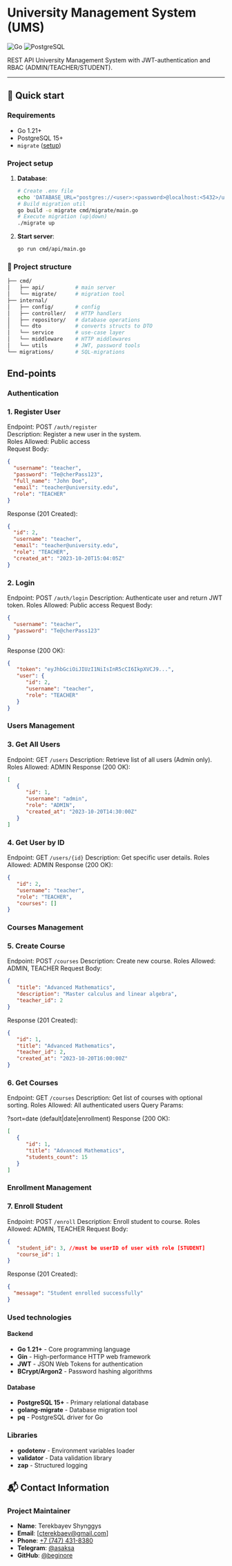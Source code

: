 # University Management System (UMS)

![Go](https://img.shields.io/badge/Go-1.21%2B-blue)
![PostgreSQL](https://img.shields.io/badge/PostgreSQL-15%2B-brightgreen)

REST API University Management System with JWT-authentication and RBAC (ADMIN/TEACHER/STUDENT).

---

## 🚀 Quick start

### Requirements
- Go 1.21+
- PostgreSQL 15+
-  `migrate` ([setup](https://github.com/golang-migrate/migrate))

### Project setup

1. **Database**:
   ```bash
   # Create .env file
   echo 'DATABASE_URL="postgres://<user>:<password>@localhost:<5432>/ums?sslmode=disable"' > .env
   # Build migration util
   go build -o migrate cmd/migrate/main.go
   # Execute migration (up|down)
   ./migrate up
   ```
2. **Start server**:
   ```bash
   go run cmd/api/main.go
   ```

### 📂 Project structure
```bash
├── cmd/
│   ├── api/          # main server
│   └── migrate/      # migration tool
├── internal/
│   ├── config/       # config
│   ├── controller/   # HTTP handlers
│   ├── repository/   # database operations
│   └── dto           # converts structs to DTO
│   └── service       # use-case layer
│   └── middleware    # HTTP middlewares
│   └── utils         # JWT, password tools   
└── migrations/       # SQL-migrations
```
## End-points
### Authentication

### 1. Register User
  Endpoint: POST `/auth/register`  
  Description: Register a new user in the system.  
  Roles Allowed: Public access  
  Request Body:
```json
{
  "username": "teacher",
  "password": "Te@cherPass123",
  "full_name": "John Doe",
  "email": "teacher@university.edu",
  "role": "TEACHER"
}
```
Response (201 Created):
```json
{
  "id": 2,
  "username": "teacher",
  "email": "teacher@university.edu",
  "role": "TEACHER",
  "created_at": "2023-10-20T15:04:05Z"
}
```
### 2. Login
   Endpoint: POST `/auth/login`
   Description: Authenticate user and return JWT token.
   Roles Allowed: Public access
   Request Body:

```json
{
  "username": "teacher",
  "password": "Te@cherPass123"
}
```
Response (200 OK):
```json
{
   "token": "eyJhbGciOiJIUzI1NiIsInR5cCI6IkpXVCJ9...",
   "user": {
      "id": 2,
      "username": "teacher",
      "role": "TEACHER"
   }
}
```
### Users Management
### 3. Get All Users
Endpoint: GET `/users`
Description: Retrieve list of all users (Admin only).
Roles Allowed: ADMIN
Response (200 OK):
```json
[
   {
      "id": 1,
      "username": "admin",
      "role": "ADMIN",
      "created_at": "2023-10-20T14:30:00Z"
   }
]
```
### 4. Get User by ID
Endpoint: GET `/users/{id}`
Description: Get specific user details.
Roles Allowed: ADMIN
Response (200 OK):
```json
{
   "id": 2,
   "username": "teacher",
   "role": "TEACHER",
   "courses": []
}
```
### Courses Management
### 5. Create Course
Endpoint: POST `/courses`
Description: Create new course.
Roles Allowed: ADMIN, TEACHER
Request Body:
```json
{
   "title": "Advanced Mathematics",
   "description": "Master calculus and linear algebra",
   "teacher_id": 2
}
```
Response (201 Created):
```json
{
   "id": 1,
   "title": "Advanced Mathematics",
   "teacher_id": 2,
   "created_at": "2023-10-20T16:00:00Z"
}
```
### 6. Get Courses
Endpoint: GET `/courses`
Description: Get list of courses with optional sorting.
Roles Allowed: All authenticated users
Query Params:

?sort=date (default|date|enrollment)
Response (200 OK):
```json
[
   {
      "id": 1,
      "title": "Advanced Mathematics",
      "students_count": 15
   }
]
```
### Enrollment Management
### 7. Enroll Student
Endpoint: POST `/enroll`
Description: Enroll student to course.
Roles Allowed: ADMIN, TEACHER
Request Body:
```json
{
   "student_id": 3, //must be userID of user with role [STUDENT]
   "course_id": 1
}
```
Response (201 Created):
```json
{
  "message": "Student enrolled successfully"
}
```

### Used technologies
#### Backend
- **Go 1.21+** - Core programming language
- **Gin** - High-performance HTTP web framework
- **JWT** - JSON Web Tokens for authentication
- **BCrypt/Argon2** - Password hashing algorithms

#### Database
- **PostgreSQL 15+** - Primary relational database
- **golang-migrate** - Database migration tool
- **pq** - PostgreSQL driver for Go

### Libraries
- **godotenv** - Environment variables loader
- **validator** - Data validation library
- **zap** - Structured logging

## 📬 Contact Information

### Project Maintainer
- **Name**: Terekbayev Shynggys
- **Email**: [cterekbaev@gmail.com]
- **Phone**: [+7 (747) 431-8380](tel:+15551234567)
- **Telegram**: [@asaksa](https://t.me/johndoe)
- **GitHub**: [@beginore](https://github.com/johndoe)
